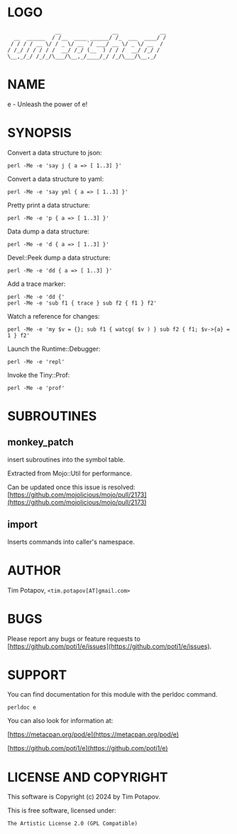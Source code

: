 # LOGO

                   __                __             __
      __  ______  / /__  ____ ______/ /_  ___  ____/ /
     / / / / __ \/ / _ \/ __ `/ ___/ __ \/ _ \/ __  /
    / /_/ / / / / /  __/ /_/ (__  ) / / /  __/ /_/ /
    \__,_/_/ /_/_/\___/\__,_/____/_/ /_/\___/\__,_/

# NAME

e - Unleash the power of e!

# SYNOPSIS

Convert a data structure to json:

    perl -Me -e 'say j { a => [ 1..3] }'

Convert a data structure to yaml:

    perl -Me -e 'say yml { a => [ 1..3] }'

Pretty print a data structure:

    perl -Me -e 'p { a => [ 1..3] }'

Data dump a data structure:

    perl -Me -e 'd { a => [ 1..3] }'

Devel::Peek dump a data structure:

    perl -Me -e 'dd { a => [ 1..3] }'

Add a trace marker:

    perl -Me -e 'dd {'
    perl -Me -e 'sub f1 { trace } sub f2 { f1 } f2'

Watch a reference for changes:

    perl -Me -e 'my $v = {}; sub f1 { watcg( $v ) } sub f2 { f1; $v->{a} = 1 } f2'

Launch the Runtime::Debugger:

    perl -Me -e 'repl'

Invoke the Tiny::Prof:

    perl -Me -e 'prof'

# SUBROUTINES

## monkey\_patch

insert subroutines into the symbol table.

Extracted from Mojo::Util for performance.

Can be updated once this issue is resolved:
[https://github.com/mojolicious/mojo/pull/2173](https://github.com/mojolicious/mojo/pull/2173)

## import

Inserts commands into caller's namespace.

# AUTHOR

Tim Potapov, `<tim.potapov[AT]gmail.com>`

# BUGS

Please report any bugs or feature requests to
[https://github.com/poti1/e/issues](https://github.com/poti1/e/issues).

# SUPPORT

You can find documentation for this module
with the perldoc command.

    perldoc e

You can also look for information at:

[https://metacpan.org/pod/e](https://metacpan.org/pod/e)

[https://github.com/poti1/e](https://github.com/poti1/e)

# LICENSE AND COPYRIGHT

This software is Copyright (c) 2024 by Tim Potapov.

This is free software, licensed under:

    The Artistic License 2.0 (GPL Compatible)
